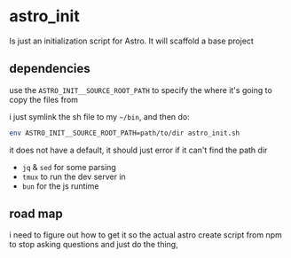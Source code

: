 # astro_init

Is just an initialization script for Astro.
It will scaffold a base project

## dependencies

use the `ASTRO_INIT__SOURCE_ROOT_PATH` to specify the
where it's going to copy the files from

i just symlink the sh file to my `~/bin`, and then do:

```sh
env ASTRO_INIT__SOURCE_ROOT_PATH=path/to/dir astro_init.sh
```

it does not have a default, it should just error if
it can't find the path dir

- `jq` & `sed` for some parsing
- `tmux` to run the dev server in
- `bun` for the js runtime

## road map

i need to figure out how to get it so the actual astro
create script from npm to stop asking questions and just
do the thing,
